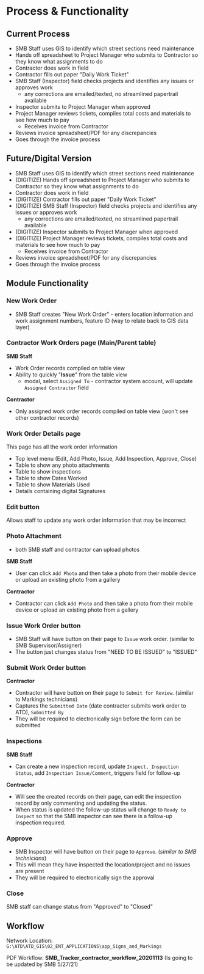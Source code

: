 # Process & Functionality

## Current Process

* SMB Staff uses GIS to identify which street sections need maintenance
* Hands off spreadsheet to Project Manager who submits to Contractor so they know what assignments to do
* Contractor does work in field
* Contractor fills out paper "Daily Work Ticket"
* SMB Staff \(Inspector\) field checks projects and identifies any issues or approves work
  * any corrections are emailed/texted, no streamlined papertrail available
* Inspector submits to Project Manager when approved
* Project Manager reviews tickets, compiles total costs and materials to see how much to pay
  * Receives invoice from Contractor
* Reviews invoice spreadsheet/PDF for any discrepancies
* Goes through the invoice process 

## Future/Digital Version

* SMB Staff uses GIS to identify which street sections need maintenance
* \(DIGITIZE\) Hands off spreadsheet to Project Manager who submits to Contractor so they know what assignments to do
* Contractor does work in field
* \(DIGITIZE\) Contractor fills out paper "Daily Work Ticket"
* \(DIGITIZE\) SMB Staff \(Inspector\) field checks projects and identifies any issues or approves work
  * any corrections are emailed/texted, no streamlined papertrail available
* \(DIGITIZE\) Inspector submits to Project Manager when approved
* \(DIGITIZE\) Project Manager reviews tickets, compiles total costs and materials to see how much to pay
  * Receives invoice from Contractor
* Reviews invoice spreadsheet/PDF for any discrepancies
* Goes through the invoice process 

## Module Functionality

### New Work Order

* SMB Staff creates "New Work Order" - enters location information and work assignment numbers, feature ID \(way to relate back to GIS data layer\)

### Contractor Work Orders page \(Main/Parent table\)

**SMB Staff**

* Work Order records compiled on table view
* Ability to quickly "**Issue**" from the table view
  * modal, select `Assigned To` - contractor system account, will update `Assigned Contractor` field

**Contractor** 

* Only assigned work order records compiled on table view \(won't see other contractor records\)

### Work Order Details page

This page has all the work order information

* Top level menu \(Edit, Add Photo, Issue, Add Inspection, Approve, Close\)
* Table to show any photo attachments
* Table to show inspections
* Table to show Dates Worked
* Table to show Materials Used
* Details containing digital Signatures

### **Edit button**

Allows staff to update any work order information that may be incorrect

### Photo Attachment

* both SMB staff and contractor can upload photos

**SMB Staff**

* User can click `Add Photo` and then take a photo from their mobile device or upload an existing photo from a gallery

**Contractor**

* Contractor can click `Add Photo` and then take a photo from their mobile device or upload an existing photo from a gallery

### Issue Work Order button

* SMB Staff will have button on their page to `Issue` work order. \(similar to SMB Supervisor/Assigner\)
* The button just changes status from "NEED TO BE ISSUED" to "ISSUED"

### Submit Work Order button

**Contractor**

* Contractor will have button on their page to `Submit for Review`. \(similar to Markings technicians\)
* Captures the `Submitted Date` \(date contractor submits work order to ATD\), `Submitted By`
* They will be required to electronically sign before the form can be submitted

### Inspections

**SMB Staff**

* Can create a new inspection record, update `Inspect, Inspection Status`, add `Inspection Issue/Comment`, triggers field for follow-up

**Contractor**

* Will see the created records on their page, can edit the inspection record by only commenting and updating the status. 
* When status is updated the follow-up status will change to `Ready to Inspect` so that the SMB inspector can see there is a follow-up inspection required.

### Approve

* SMB Inspector will have button on their page to `Approve`. \(_similar to SMB technicians_\)
* This will mean they have inspected the location/project and no issues are present
* They will be required to electronically sign the approval

### Close

SMB staff can change status from "Approved" to "Closed"

## Workflow 

Network Location: `G:\ATD\ATD_GIS\02_ENT_APPLICATIONS\app_Signs_and_Markings`

PDF Workflow: **SMB\_Tracker\_contractor\_workflow\_20201113** \(Is going to be updated by SMB 5/27/21\)

